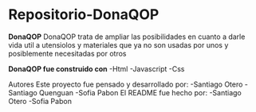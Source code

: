 # Repositorio-DonaQOP
**DonaQOP**
DonaQOP trata de ampliar las posibilidades en cuanto a darle vida util a utensiolos y materiales que ya no son usadas por unos y posiblemente necesitadas por otros

**DonaQOP fue construido con**
-Html
-Javascript
-Css

Autores
Este proyecto fue pensado y desarrollado por:
-Santiago Otero
-Santiago Quenguan
-Sofia Pabon
El README fue hecho por:
-Santiago Otero
-Sofia Pabon
